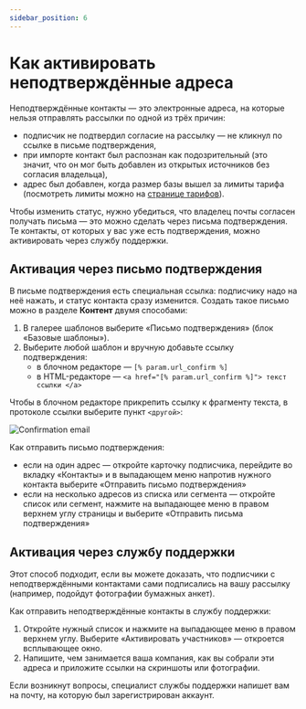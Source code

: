 ```yaml
---
sidebar_position: 6
---
```


# Как активировать неподтверждённые адреса
Неподтверждённые контакты — это электронные адреса, на которые нельзя отправлять рассылки по одной из трёх причин:
- подписчик не подтвердил согласие на рассылку — не кликнул по ссылке в письме подтверждения,
- при импорте контакт был распознан как подозрительный (это значит, что он мог быть добавлен из открытых источников без согласия владельца),
- адрес был добавлен, когда размер базы вышел за лимиты тарифа (посмотреть лимиты можно на [странице тарифов](https://app.sendsay.ru/billing/plans)).

Чтобы изменить статус, нужно убедиться, что владелец почты согласен получать письма — это можно сделать через письма подтверждения. Те контакты, от которых у вас уже есть подтверждения, можно активировать через службу поддержки.

## Активация через письмо подтверждения
В письме подтверждения есть специальная ссылка: подписчику надо на неё нажать, и статус контакта сразу изменится. Создать такое письмо можно в разделе **Контент** двумя способами:
1. В галерее шаблонов выберите «Письмо подтверждения» (блок «Базовые шаблоны»).
2. Выберите любой шаблон и вручную добавьте ссылку подтверждения:
    - в блочном редакторе — ```[% param.url_confirm %]```
    - в HTML-редакторе — ```<a href="[% param.url_confirm %]"> текст ссылки </a>```

Чтобы в блочном редакторе прикрепить ссылку к фрагменту текста, в протоколе ссылки выберите пункт `<другой>`:

![Confirmation email](/img/subscribers/contacts\how-to-activate-inactive-contacts/confirmation-email.gif) <br/>

Как отправить письмо подтверждения:
- если на один адрес — откройте карточку подписчика, перейдите во вкладку «Контакты» и в выпадающем меню напротив нужного контакта выберите «Отправить письмо подтверждения»
- если на несколько адресов из списка или сегмента — откройте список или сегмент, нажмите на выпадающее меню в правом верхнем углу страницы и выберите «Отправить письма подтверждения»

## Активация через службу поддержки
Этот способ подходит, если вы можете доказать, что подписчики с неподтверждёнными контактами сами подписались на вашу рассылку (например, подойдут фотографии бумажных анкет).

Как отправить неподтверждённые контакты в службу поддержки:
1. Откройте нужный список и нажмите на выпадающее меню в правом верхнем углу. Выберите «Активировать участников» — откроется всплывающее окно.
2. Напишите, чем занимается ваша компания, как вы собрали эти адреса и приложите ссылки на скриншоты или фотографии.

Если возникнут вопросы, специалист службы поддержки напишет вам на почту, на которую был зарегистрирован аккаунт.